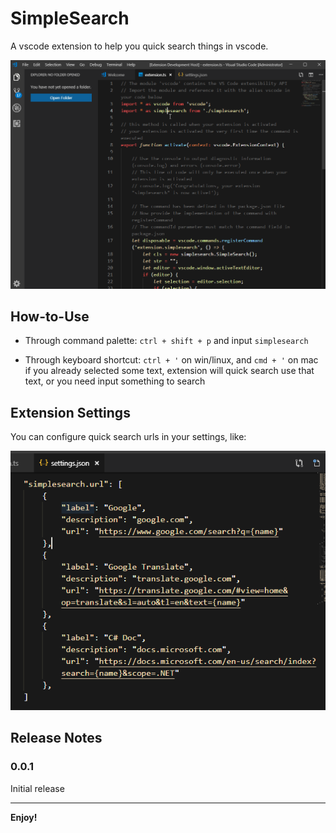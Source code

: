 # SimpleSearch 

A vscode extension to help you quick search things in vscode.

![example](images/example.gif)

## How-to-Use

* Through command palette: 
    `ctrl + shift + p` and input `simplesearch`

* Through keyboard shortcut: 
    `ctrl + '` on win/linux, and `cmd + '` on mac  
    if you already selected some text, extension will quick search use that text, or you need input something to search

## Extension Settings

You can configure quick search urls in your settings, like: 

![setting](images/setting.png)

## Release Notes

### 0.0.1

Initial release

-----------------------------------------------------------------------------------------------------------


**Enjoy!**
